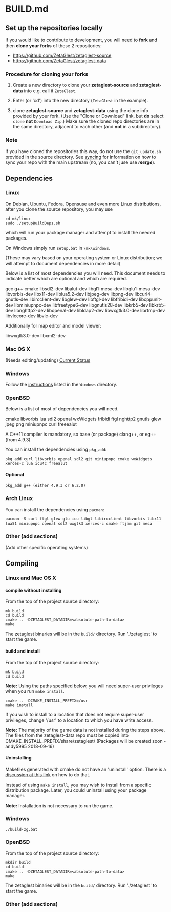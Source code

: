 # BUILD.md

## Set up the repositories locally

If you would like to contribute to development, you will need to
**fork** and then **clone your forks** of these 2 repositories:

* https://github.com/ZetaGlest/zetaglest-source
* https://github.com/ZetaGlest/zetaglest-data

### Procedure for cloning your forks

1. Create a new directory to clone your **zetaglest-source** and
**zetaglest-data** into e.g. call it `ZetaGlest`.

2. Enter (or 'cd') into the new directory (`ZetaGlest` in the example).

3. clone **zetaglest-source** and **zetaglest-data** using the clone
info provided by your fork. (Use the "Clone or Download" link, but
**do** select `clone` **not** `Download Zip`.) Make sure the cloned
repo directories are in the same directory, adjacent to each other (and
**not** in a subdirectory).

### Note

If you have cloned the repositories this way, do not use the
`git_update.sh` provided in the source directory. See
[syncing](https://github.com/ZetaGlest/zetaglest-source/blob/develop/CONTRIBUTING.md#syncing)
for information on how to sync your repo with the main upstream (no,
you can't juse use **_merge_**).

## Dependencies

### Linux

On Debian, Ubuntu, Fedora, Opensuse and even more Linux distributions,
after you clone the source repository, you may use

    cd mk/linux
    sudo ./setupBuildDeps.sh

which will run your package manager and attempt to install the needed packages.

On Windows simply run `setup.bat` in `\mk\windows`.

(These may vary based on your operating system or Linux distribution;
we will attempt to document dependencies in more detail)

Below is a list of most dependencies you will need. This document needs
to indicate better which are optional and which are required.

gcc g++ cmake libsdl2-dev libalut-dev libgl1-mesa-dev libglu1-mesa-dev libvorbis-dev
 libx11-dev liblua5.2-dev libjpeg-dev libpng-dev libcurl4-gnutls-dev libircclient-dev
 libglew-dev libftgl-dev libfribidi-dev libcppunit-dev libminiupnpc-dev libfreetype6-dev
libgnutls28-dev libkrb5-dev libkrb5-dev libnghttp2-dev libopenal-dev libldap2-dev
libwxgtk3.0-dev librtmp-dev libvlccore-dev libvlc-dev

Additionally for map editor and model viewer:

libwxgtk3.0-dev libxml2-dev

### Mac OS X

(Needs editing/updating)
[Current Status](https://github.com/ZetaGlest/zetaglest-source/issues/25)

### Windows

Follow the [instructions](https://github.com/ZetaGlest/zetaglest-source/blob/develop/mk/windows/README.md) listed in the `Windows` directory.

### OpenBSD

Below is a list of most of dependencies you will need.

cmake libvorbis lua sdl2 openal wxWidgets fribidi ftgl nghttp2 gnutls glew jpeg png
miniupnpc curl freeealut

A C++11 compiler is mandatory, so base (or package) clang++, or eg++ (from 4.9.3)

You can install the dependencies using `pkg_add`:

`pkg_add curl libvorbis openal sdl2 git miniupnpc cmake wxWidgets
xerces-c lua icu4c freealut`

#### Optional

`pkg_add g++ (either 4.9.3 or 6.2.0)`

### Arch Linux

You can install the dependencies using `pacman`:

`pacman -S curl ftgl glew glu icu libgl libircclient libvorbis libx11
lua51 miniupnpc openal sdl2 wxgtk3 xerces-c cmake ftjam git mesa`

### Other (add sections)

(Add other specific operating systems)

## Compiling

### Linux and Mac OS X

#### compile without installing

From the top of the project source directory:

    mk build
    cd build
    cmake .. -DZETAGLEST_DATADIR=<absolute-path-to-data>
    make

The zetaglest binaries will be in the `build/` directory. Run
'./zetaglest' to start the game.

#### build and install

From the top of the project source directory:

    mk build
    cd build

**Note:** Using the paths specified below, you will need super-user
privileges when you run `make install`.

    cmake .. -DCMAKE_INSTALL_PREFIX=/usr
    make install

If you wish to install to a location that does not require super-user
privileges, change '/usr' to a location to which you have write access.

**Note:** The majority of the game data is not installed during the
steps above. The files from the zetaglest-data repo must be copied into
CMAKE_INSTALL_PREFIX/share/zetaglest/
(Packages will be created soon -andy5995 2018-09-16)

#### Uninstalling

Makefiles generated with cmake do not have an 'uninstall' option. There
is a [discussion at this
link](https://stackoverflow.com/questions/41471620/cmake-support-make-uninstall)
on how to do that.

Instead of using `make install`, you may wish to install from a
specific distribution package. Later, you could uninstall using your package
manager.

**Note:** Installation is not necessary to run the game.

### Windows

    ./build-zg.bat

### OpenBSD

From the top of the project source directory:

    mkdir build
    cd build
    cmake .. -DZETAGLEST_DATADIR=<absolute-path-to-data>
    make

The zetaglest binaries will be in the `build/` directory. Run
'./zetaglest' to start the game.

### Other (add sections)
